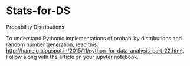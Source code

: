 # Stats-for-DS
Probability Distributions

To understand Pythonic implementations of probability distributions and random number generation, read this: http://hamelg.blogspot.in/2015/11/python-for-data-analysis-part-22.html. Follow along with the article on your jupyter notebook.

